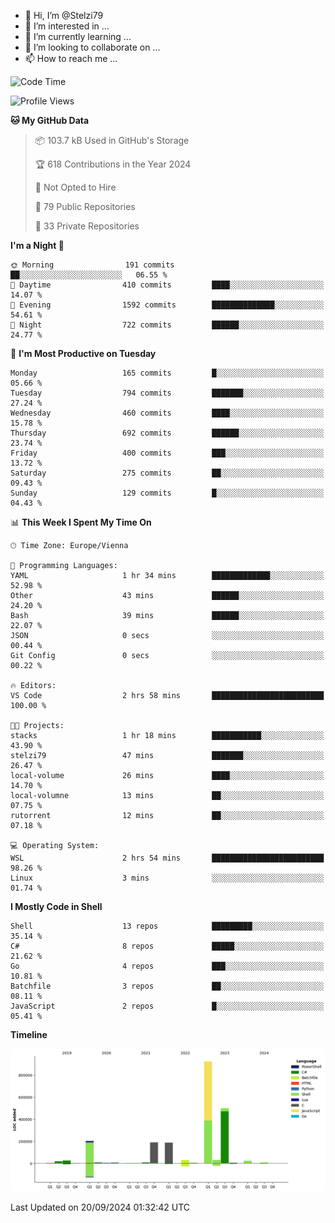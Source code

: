 - 👋 Hi, I’m @Stelzi79
- 👀 I’m interested in ...
- 🌱 I’m currently learning ...
- 💞️ I’m looking to collaborate on ...
- 📫 How to reach me ...

<!--START_SECTION:waka-->
![Code Time](http://img.shields.io/badge/Code%20Time-1%2C069%20hrs%205%20mins-blue)

![Profile Views](http://img.shields.io/badge/Profile%20Views-0-blue)

**🐱 My GitHub Data** 

> 📦 103.7 kB Used in GitHub's Storage 
 > 
> 🏆 618 Contributions in the Year 2024
 > 
> 🚫 Not Opted to Hire
 > 
> 📜 79 Public Repositories 
 > 
> 🔑 33 Private Repositories 
 > 
**I'm a Night 🦉** 

```text
🌞 Morning                191 commits         ██░░░░░░░░░░░░░░░░░░░░░░░   06.55 % 
🌆 Daytime                410 commits         ████░░░░░░░░░░░░░░░░░░░░░   14.07 % 
🌃 Evening                1592 commits        ██████████████░░░░░░░░░░░   54.61 % 
🌙 Night                  722 commits         ██████░░░░░░░░░░░░░░░░░░░   24.77 % 
```
📅 **I'm Most Productive on Tuesday** 

```text
Monday                   165 commits         █░░░░░░░░░░░░░░░░░░░░░░░░   05.66 % 
Tuesday                  794 commits         ███████░░░░░░░░░░░░░░░░░░   27.24 % 
Wednesday                460 commits         ████░░░░░░░░░░░░░░░░░░░░░   15.78 % 
Thursday                 692 commits         ██████░░░░░░░░░░░░░░░░░░░   23.74 % 
Friday                   400 commits         ███░░░░░░░░░░░░░░░░░░░░░░   13.72 % 
Saturday                 275 commits         ██░░░░░░░░░░░░░░░░░░░░░░░   09.43 % 
Sunday                   129 commits         █░░░░░░░░░░░░░░░░░░░░░░░░   04.43 % 
```


📊 **This Week I Spent My Time On** 

```text
🕑︎ Time Zone: Europe/Vienna

💬 Programming Languages: 
YAML                     1 hr 34 mins        █████████████░░░░░░░░░░░░   52.98 % 
Other                    43 mins             ██████░░░░░░░░░░░░░░░░░░░   24.20 % 
Bash                     39 mins             ██████░░░░░░░░░░░░░░░░░░░   22.07 % 
JSON                     0 secs              ░░░░░░░░░░░░░░░░░░░░░░░░░   00.44 % 
Git Config               0 secs              ░░░░░░░░░░░░░░░░░░░░░░░░░   00.22 % 

🔥 Editors: 
VS Code                  2 hrs 58 mins       █████████████████████████   100.00 % 

🐱‍💻 Projects: 
stacks                   1 hr 18 mins        ███████████░░░░░░░░░░░░░░   43.90 % 
stelzi79                 47 mins             ███████░░░░░░░░░░░░░░░░░░   26.47 % 
local-volume             26 mins             ████░░░░░░░░░░░░░░░░░░░░░   14.70 % 
local-volumne            13 mins             ██░░░░░░░░░░░░░░░░░░░░░░░   07.75 % 
rutorrent                12 mins             ██░░░░░░░░░░░░░░░░░░░░░░░   07.18 % 

💻 Operating System: 
WSL                      2 hrs 54 mins       █████████████████████████   98.26 % 
Linux                    3 mins              ░░░░░░░░░░░░░░░░░░░░░░░░░   01.74 % 
```

**I Mostly Code in Shell** 

```text
Shell                    13 repos            █████████░░░░░░░░░░░░░░░░   35.14 % 
C#                       8 repos             █████░░░░░░░░░░░░░░░░░░░░   21.62 % 
Go                       4 repos             ███░░░░░░░░░░░░░░░░░░░░░░   10.81 % 
Batchfile                3 repos             ██░░░░░░░░░░░░░░░░░░░░░░░   08.11 % 
JavaScript               2 repos             █░░░░░░░░░░░░░░░░░░░░░░░░   05.41 % 
```



**Timeline**

![Lines of Code chart](https://raw.githubusercontent.com/Stelzi79/Stelzi79/main/assets/bar_graph.png)


 Last Updated on 20/09/2024 01:32:42 UTC
<!--END_SECTION:waka-->

<!---
Stelzi79/Stelzi79 is a ✨ special ✨ repository because its `README.md` (this file) appears on your GitHub profile.
You can click the Preview link to take a look at your changes.
--->
